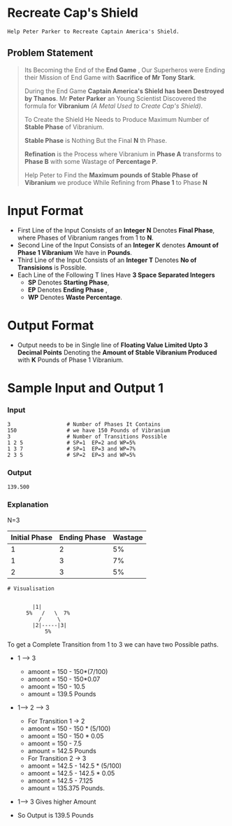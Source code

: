 # Recreate Cap's Shield
    Help Peter Parker to Recreate Captain America's Shield.

## Problem Statement
> Its Becoming the End of the **End Game** , Our Superheros were Ending their Mission of End Game with **Sacrifice of Mr Tony Stark**. 
>
>During the End Game **Captain America's Shield has been Destroyed by Thanos**. Mr **Peter Parker** an Young Scientist Discovered the formula for **Vibranium** *(A Metal Used to Create Cap's Shield)*. 
>
>To Create the Shield He Needs to Produce Maximum Number of **Stable Phase** of Vibranium. 
>
>**Stable Phase** is Nothing But the Final **N** th Phase.
>
>**Refination** is the Process where Vibranium in **Phase A** transforms to **Phase B** with some Wastage of **Percentage P**.
>
>Help Peter to Find the **Maximum pounds of Stable Phase of Vibranium** we produce While Refining from **Phase 1** to Phase **N**
>

# Input Format

* First Line of the Input Consists of an **Integer N** Denotes **Final Phase**, where Phases of Vibranium ranges from 1 to **N**.
* Second Line of the Input Consists of an **Integer K** denotes **Amount of Phase 1 Vibranium** We have in **Pounds**.
* Third Line of the Input Consists of an **Integer T** Denotes **No of Transisions** is Possible.
* Each Line of the Following T lines Have **3 Space Separated Integers**
  - **SP** Denotes **Starting Phase**,
  - **EP** Denotes **Ending Phase** ,
  - **WP** Denotes **Waste Percentage**.

# Output Format

* Output needs to be in Single line of **Floating Value Limited Upto 3 Decimal Points** Denoting the **Amount of Stable Vibranium Produced** with **K** Pounds of Phase 1 Vibranium.


# Sample Input and Output 1
### Input

    3                  # Number of Phases It Contains
    150                # we have 150 Pounds of Vibranium 
    3                  # Number of Transitions Possible
    1 2 5              # SP=1  EP=2 and WP=5%
    1 3 7              # SP=1  EP=3 and WP=7%
    2 3 5              # SP=2  EP=3 and WP=5%

### Output

    139.500

### Explanation

N=3

Initial Phase | Ending Phase | Wastage
--- | --- | ---
 1 |	2 | 5%
 1 |	3 | 7%
 2 |	3 | 5%
    # Visualisation
    
    
    		|1|
		  5%   /   \  7%
		      /     \
		    |2|-----|3|
		    	5%
    



To get a Complete Transition from 1 to 3 we can have two Possible paths.
* 1 --> 3  
    * amoont = 150 - 150*(7/100)
    * amoont = 150 - 150*0.07
    * amoont = 150 - 10.5
    * amount = 139.5 Pounds

* 1--> 2 --> 3  
    * For Transition 1 -> 2
    * amoont = 150 - 150 * (5/100)
    * amoont = 150 - 150 * 0.05
    * amoont = 150 - 7.5
    * amount = 142.5 Pounds
    * For Transition 2 -> 3
    * amoont = 142.5 - 142.5 * (5/100)
    * amoont = 142.5 - 142.5 * 0.05
    * amoont = 142.5 - 7.125
    * amount = 135.375 Pounds.

* 1--> 3 Gives higher Amount
* So Output is 139.5 Pounds

